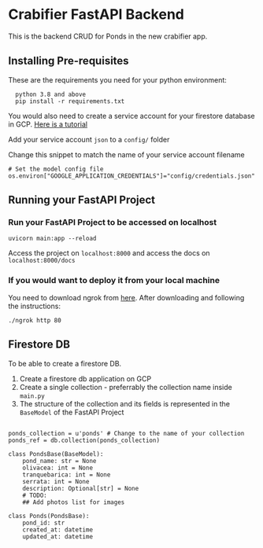 # Crabifier FastAPI Backend

This is the backend CRUD for Ponds in the new crabifier app.

## Installing Pre-requisites
These are the requirements you need for your python environment:
```
  python 3.8 and above 
  pip install -r requirements.txt
```

You would also need to create a service account for your firestore database in GCP. [Here is a tutorial](https://cloud.google.com/iam/docs/creating-managing-service-accounts#iam-service-accounts-create-console)

Add your service account `json` to a `config/` folder

Change this snippet to match the name of your service account filename
```
# Set the model config file
os.environ["GOOGLE_APPLICATION_CREDENTIALS"]="config/credentials.json"
```

## Running your FastAPI Project

### Run your FastAPI Project to be accessed on localhost
```
uvicorn main:app --reload
```

Access the project on `localhost:8000` and access the docs on `localhost:8000/docs`

### If you would want to deploy it from your local machine

You need to download ngrok from [here](https://ngrok.com/). After downloading and following the instructions:
```
./ngrok http 80
```

## Firestore DB

To be able to create a firestore DB.

1. Create a firestore db application on GCP
2. Create a single collection - preferrably the collection name inside `main.py`
3. The structure of the collection and its fields is represented in the `BaseModel` of the FastAPI Project

```

ponds_collection = u'ponds' # Change to the name of your collection
ponds_ref = db.collection(ponds_collection)

class PondsBase(BaseModel):
    pond_name: str = None
    olivacea: int = None
    tranquebarica: int = None
    serrata: int = None
    description: Optional[str] = None
    # TODO:
    ## Add photos list for images 

class Ponds(PondsBase):
    pond_id: str
    created_at: datetime
    updated_at: datetime
```
